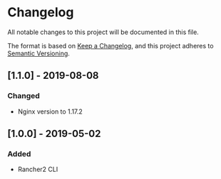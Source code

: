 # Changelog

All notable changes to this project will be documented in this file.

The format is based on [Keep a Changelog](https://keepachangelog.com/en/1.0.0/),
and this project adheres to [Semantic Versioning](https://semver.org/spec/v2.0.0.html).

## [1.1.0] - 2019-08-08

### Changed

- Nginx version to 1.17.2

## [1.0.0] - 2019-05-02

### Added

- Rancher2 CLI
